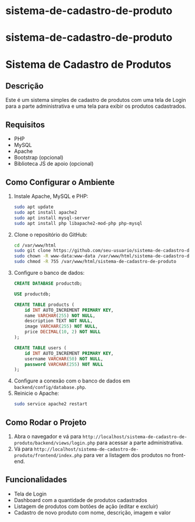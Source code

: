 # sistema-de-cadastro-de-produto
# sistema-de-cadastro-de-produto
# Sistema de Cadastro de Produtos

## Descrição
Este é um sistema simples de cadastro de produtos com uma tela de Login para a parte administrativa e uma tela para exibir os produtos cadastrados.

## Requisitos
- PHP
- MySQL
- Apache
- Bootstrap (opcional)
- Biblioteca JS de apoio (opcional)

## Como Configurar o Ambiente
1. Instale Apache, MySQL e PHP:
    ```bash
    sudo apt update
    sudo apt install apache2
    sudo apt install mysql-server
    sudo apt install php libapache2-mod-php php-mysql
    ```
2. Clone o repositório do GitHub:
    ```bash
    cd /var/www/html
    sudo git clone https://github.com/seu-usuario/sistema-de-cadastro-de-produto.git
    sudo chown -R www-data:www-data /var/www/html/sistema-de-cadastro-de-produto
    sudo chmod -R 755 /var/www/html/sistema-de-cadastro-de-produto
    ```
3. Configure o banco de dados:
    ```sql
    CREATE DATABASE productdb;

    USE productdb;

    CREATE TABLE products (
        id INT AUTO_INCREMENT PRIMARY KEY,
        name VARCHAR(255) NOT NULL,
        description TEXT NOT NULL,
        image VARCHAR(255) NOT NULL,
        price DECIMAL(10, 2) NOT NULL
    );

    CREATE TABLE users (
        id INT AUTO_INCREMENT PRIMARY KEY,
        username VARCHAR(50) NOT NULL,
        password VARCHAR(255) NOT NULL
    );
    ```
4. Configure a conexão com o banco de dados em `backend/config/database.php`.
5. Reinicie o Apache:
    ```bash
    sudo service apache2 restart
    ```

## Como Rodar o Projeto
1. Abra o navegador e vá para `http://localhost/sistema-de-cadastro-de-produto/backend/views/login.php` para acessar a parte administrativa.
2. Vá para `http://localhost/sistema-de-cadastro-de-produto/frontend/index.php` para ver a listagem dos produtos no front-end.

## Funcionalidades
- Tela de Login
- Dashboard com a quantidade de produtos cadastrados
- Listagem de produtos com botões de ação (editar e excluir)
- Cadastro de novo produto com nome, descrição, imagem e valor
